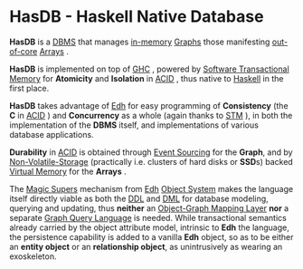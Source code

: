 # HasDB - Haskell Native Database

**HasDB** is a
[DBMS](https://en.wikipedia.org/wiki/Database#Database_management_system)
that manages
[in-memory](https://en.wikipedia.org/wiki/In-memory_database)
[Graphs](https://en.wikipedia.org/wiki/Graph_database)
those manifesting
[out-of-core](https://en.wikipedia.org/wiki/Out-of-core)
[Arrays](https://en.wikipedia.org/wiki/Array_DBMS)
.

**HasDB** is implemented on top of
[GHC](https://www.haskell.org/ghc/)
, powered by
[Software Transactional Memory](http://hackage.haskell.org/package/stm)
for **Atomicity** and **Isolation** in
[ACID](https://en.wikipedia.org/wiki/ACID)
, thus native to
[Haskell](https://haskell.org)
in the first place.

**HasDB** takes advantage of
[Edh](https://github.com/e-wrks/edh)
for easy programming of **Consistency** (the **C** in
[ACID](https://en.wikipedia.org/wiki/ACID)
) and **Concurrency** as a whole (again thanks to
[STM](http://hackage.haskell.org/package/stm)
),
in both the implementation of the **DBMS** itself, and implementations
of various database applications.

**Durability** in
[ACID](https://en.wikipedia.org/wiki/ACID)
is obtained through
[Event Sourcing](https://martinfowler.com/eaaDev/EventSourcing.html)
for the **Graph**, and by
[Non-Volatile-Storage](https://en.wikipedia.org/wiki/non-volatile)
(practically i.e. clusters of hard disks or **SSD**s) backed
[Virtual Memory](http://en.wikipedia.org/wiki/Virtual_memory)
for the **Arrays** .

The
[Magic Supers](https://github.com/e-wrks/edh/tree/master/Tour#magical-supers)
mechanism from
[Edh](https://github.com/e-wrks/edh)
[Object System](https://github.com/e-wrks/edh/tree/master/Tour#inheritance-hierarchy)
makes the language itself directly viable as both the
[DDL](https://en.wikipedia.org/wiki/Data_definition_language)
and
[DML](https://en.wikipedia.org/wiki/Data_manipulation_language)
for database modeling, querying and updating, thus **neither** an
[Object-Graph Mapping Layer](https://github.com/neo4j/neo4j-ogm)
**nor** a separate
[Graph Query Language](https://github.com/graphql/graphql-spec)
is needed. While transactional semantics already carried by the object
attribute model, intrinsic to **Edh** the language, the persistence
capability is added to a vanilla **Edh** object, so as to be either an
**entity object** or an **relationship object**, as unintrusively as
wearing an exoskeleton.
